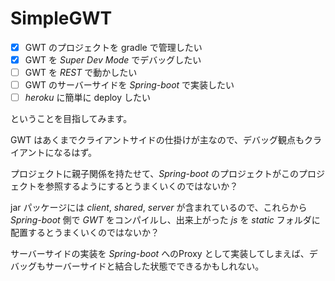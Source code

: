 # SimpleGWT

- [x] GWT のプロジェクトを gradle で管理したい
- [x] GWT を _Super Dev Mode_ でデバッグしたい
- [ ] GWT を _REST_ で動かしたい
- [ ] GWT のサーバーサイドを _Spring-boot_ で実装したい
- [ ] _heroku_ に簡単に deploy したい

ということを目指してみます。

GWT はあくまでクライアントサイドの仕掛けが主なので、デバッグ観点もクライアントになるはず。

プロジェクトに親子関係を持たせて、_Spring-boot_ のプロジェクトがこのプロジェクトを参照するようにするとうまくいくのではないか？

jar パッケージには _client_, _shared_, _server_ が含まれているので、これらから _Spring-boot_ 側で _GWT_ をコンパイルし、出来上がった _js_ を _static_ フォルダに配置するとうまくいくのではないか？

サーバーサイドの実装を _Spring-boot_ へのProxy として実装してしまえば、デバッグもサーバーサイドと結合した状態でできるかもしれない。 